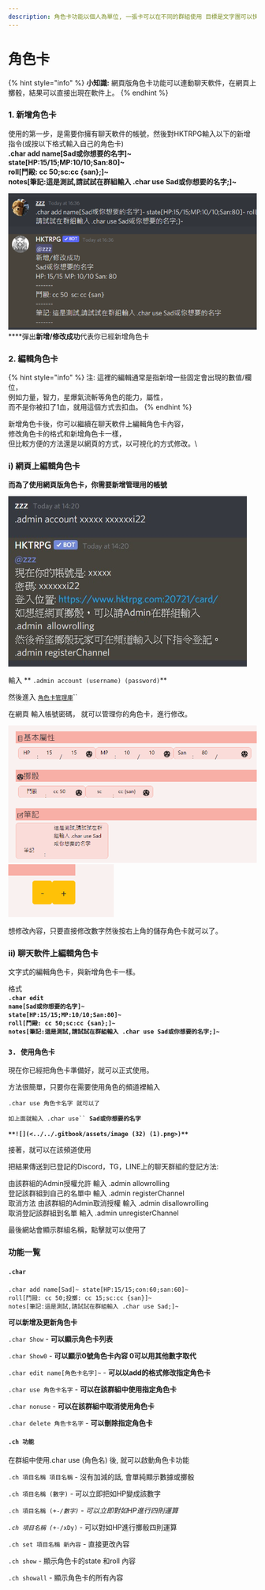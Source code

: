 ```yaml
---
description: 角色卡功能以個人為單位, 一張卡可以在不同的群組使用 目標是文字團可以快速擲骰，及更新角色狀態。
---
```


# 角色卡



{% hint style="info" %}
**小知識:** 網頁版角色卡功能可以連動聊天軟件，在網頁上擲骰，結果可以直接出現在軟件上。
{% endhint %}

### 1. 新增角色卡&#x20;

使用的第一步，是需要你擁有聊天軟件的帳號，然後對HKTRPG輸入以下的新增指令(或按以下格式輸入自己的角色卡)\
**.char add name\[Sad或你想要的名字]\~** \
**state\[HP:15/15;MP:10/10;San:80]\~** \
**roll\[鬥毆: cc 50;sc:cc {san};]\~** \
**notes\[筆記:這是測試,請試試在群組輸入 .char use Sad或你想要的名字;]\~**&#x20;

****![](<../../.gitbook/assets/image (37).png>)****\
****彈出**新增/修改成功**代表你已經新增角色卡

### 2. 編輯角色卡

{% hint style="info" %}
注: 這裡的編輯通常是指新增一些固定會出現的數值/欄位，\
例如力量，智力，星爆氣流斬等角色的能力，屬性，\
而不是你被扣了1血，就用這個方式去扣血。
{% endhint %}

新增角色卡後，你可以繼續在聊天軟件上編輯角色卡內容，\
修改角色卡的格式和新增角色卡一樣，\
但比較方便的方法還是以網頁的方式，以可視化的方式修改。\


### i) 網頁上編輯角色卡

**而為了使用網頁版角色卡，你需要新增管理用的帳號**

****![](<../../.gitbook/assets/image (5).png>)****

輸入 ** `.admin account (username) (password)`**&#x20;

然後進入 [`角色卡管理庫`](https://www.hktrpg.com:20721/card/)``

在網頁 輸入帳號密碼， 就可以管理你的角色卡，進行修改。

![](<../../.gitbook/assets/image (40) (1).png>)![](<../../.gitbook/assets/image (38).png>)

想修改內容，只要直接修改數字然後按右上角的儲存角色卡就可以了。

### ii) 聊天軟件上編輯角色卡

文字式的編輯角色卡，與新增角色卡一樣。

格式\
**`.char edit`** \
**`name[Sad或你想要的名字]~`** \
**`state[HP:15/15;MP:10/10;San:80]~`** \
**`roll[鬥毆: cc 50;sc:cc {san};]~`** \
**`notes[筆記:這是測試,請試試在群組輸入 .char use Sad或你想要的名字;]~`**

### **`3. 使用角色卡`**

現在你已經把角色卡準備好，就可以正式使用。

方法很簡單，只要你在需要使用角色的頻道裡輸入

`.char use 角色卡名字 就可以了`

`如上面就輸入 .char use`` `**`Sad或你想要的名字`**

**``**![](<../../.gitbook/assets/image (32) (1).png>)**``**

接著，就可以在該頻道使用

把結果傳送到已登記的Discord，TG，LINE上的聊天群組的登記方法:&#x20;

由該群組的Admin授權允許 輸入 .admin allowrolling\
登記該群組到自己的名單中 輸入 .admin registerChannel\
取消方法 由該群組的Admin取消授權 輸入 .admin disallowrolling\
取消登記該群組到名單 輸入 .admin unregisterChannel

最後網站會顯示群組名稱，點擊就可以使用了

### 功能一覧

#### `.char`

`.char add name[Sad]~ state[HP:15/15;con:60;san:60]~` \
`roll[鬥毆: cc 50;投擲: cc 15;sc:cc {san}]~` \
`notes[筆記:這是測試,請試試在群組輸入 .char use Sad;]~`&#x20;

**可以新增及更新角色卡**

`.char Show` - **可以顯示角色卡列表**&#x20;

`.char Show0` - **可以顯示0號角色卡內容 0可以用其他數字取代**&#x20;

`.char edit name[角色卡名字]~` - **可以以add的格式修改指定角色卡**

`.char use 角色卡名字` - **可以在該群組中使用指定角色卡**&#x20;

`.char nonuse` - **可以在該群組中取消使用角色卡**&#x20;

`.char delete 角色卡名字` - **可以刪除指定角色卡**

#### `.ch 功能`

在群組中使用.char use (角色名) 後, 就可以啟動角色卡功能

`.ch 項目名稱 項目名稱` - 沒有加減的話, 會單純顯示數據或擲骰&#x20;

`.ch 項目名稱 (數字)` - 可以立即把如HP變成該數字&#x20;

`.ch 項目名稱 (+-`_`/數字)` - 可以立即對如HP進行四則運算_

_`.ch 項目名稱 (+-`_`/xDy)` - 可以對如HP進行擲骰四則運算&#x20;

`.ch set 項目名稱 新內容` - 直接更改內容&#x20;

`.ch show` - 顯示角色卡的state 和roll 內容&#x20;

`.ch showall` - 顯示角色卡的所有內容

